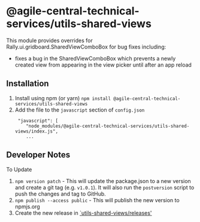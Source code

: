 # @agile-central-technical-services/utils-shared-views

This module provides overrides for Rally.ui.gridboard.SharedViewComboBox for bug fixes including:
* fixes a bug in the SharedViewComboBox which prevents a newly created
view from appearing in the view picker until after an app reload

## Installation
1. Install using npm (or yarn) `npm install @agile-central-technical-services/utils-shared-views`
2. Add the file to the `javascript` section of `config.json`
    ```
     "javascript": [
        "node_modules/@agile-central-technical-services/utils-shared-views/index.js",
        ...
    ```

## Developer Notes
To Update
1. `npm version patch` - This will update the package.json to a new version and create a git tag (e.g. `v1.0.1`). It will also run the `postversion` script
to push the changes and tag to GitHub.
2. `npm publish --access public` - This will publish the new version to npmjs.org
3. Create the new release in [`utils-shared-views/releases'](https://github.com/RallyTechServices/utils-shared-views/releases)


